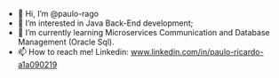 - 👋 Hi, I’m @paulo-rago
- 👀 I’m interested in Java Back-End development;
- 🌱 I’m currently learning Microservices Communication and Database Management (Oracle Sql).
- 📫 How to reach me! Linkedin: www.linkedin.com/in/paulo-ricardo-a1a090219

